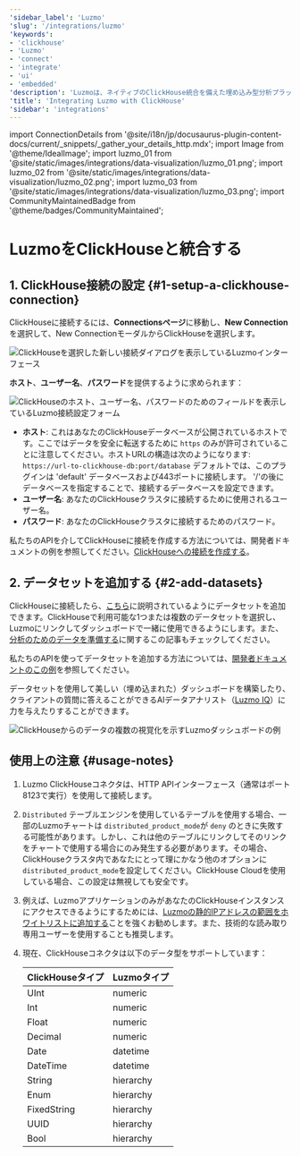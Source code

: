 ```yaml
---
'sidebar_label': 'Luzmo'
'slug': '/integrations/luzmo'
'keywords':
- 'clickhouse'
- 'Luzmo'
- 'connect'
- 'integrate'
- 'ui'
- 'embedded'
'description': 'Luzmoは、ネイティブのClickHouse統合を備えた埋め込み型分析プラットフォームであり、ソフトウェアおよびSaaSアプリケーション向けに特別に設計されています。'
'title': 'Integrating Luzmo with ClickHouse'
'sidebar': 'integrations'
---
```


import ConnectionDetails from '@site/i18n/jp/docusaurus-plugin-content-docs/current/_snippets/_gather_your_details_http.mdx';
import Image from '@theme/IdealImage';
import luzmo_01 from '@site/static/images/integrations/data-visualization/luzmo_01.png';
import luzmo_02 from '@site/static/images/integrations/data-visualization/luzmo_02.png';
import luzmo_03 from '@site/static/images/integrations/data-visualization/luzmo_03.png';
import CommunityMaintainedBadge from '@theme/badges/CommunityMaintained';


# LuzmoをClickHouseと統合する

<CommunityMaintainedBadge/>

## 1. ClickHouse接続の設定 {#1-setup-a-clickhouse-connection}

ClickHouseに接続するには、**Connectionsページ**に移動し、**New Connection**を選択して、New ConnectionモーダルからClickHouseを選択します。

<Image img={luzmo_01} size="md" alt="ClickHouseを選択した新しい接続ダイアログを表示しているLuzmoインターフェース" border />

**ホスト**、**ユーザー名**、**パスワード**を提供するように求められます：

<Image img={luzmo_02} size="md" alt="ClickHouseのホスト、ユーザー名、パスワードのためのフィールドを表示しているLuzmo接続設定フォーム" border />

*   **ホスト**: これはあなたのClickHouseデータベースが公開されているホストです。ここではデータを安全に転送するために `https` のみが許可されていることに注意してください。ホストURLの構造は次のようになります: `https://url-to-clickhouse-db:port/database`
    デフォルトでは、このプラグインは 'default' データベースおよび443ポートに接続します。 '/'の後にデータベースを指定することで、接続するデータベースを設定できます。
*   **ユーザー名**: あなたのClickHouseクラスタに接続するために使用されるユーザー名。
*   **パスワード**: あなたのClickHouseクラスタに接続するためのパスワード。

私たちのAPIを介してClickHouseに接続を作成する方法については、開発者ドキュメントの例を参照してください。[ClickHouseへの接続を作成する](https://developer.luzmo.com/api/createAccount?exampleSection=AccountCreateClickhouseRequestBody)。

## 2. データセットを追加する {#2-add-datasets}

ClickHouseに接続したら、[こちら](https://academy.luzmo.com/article/ldx3iltg)に説明されているようにデータセットを追加できます。ClickHouseで利用可能な1つまたは複数のデータセットを選択し、Luzmoにリンクしてダッシュボードで一緒に使用できるようにします。また、[分析のためのデータを準備する](https://academy.luzmo.com/article/u492qov0)に関するこの記事もチェックしてください。

私たちのAPIを使ってデータセットを追加する方法については、[開発者ドキュメントのこの例](https://developer.luzmo.com/api/createDataprovider?exampleSection=DataproviderCreateClickhouseRequestBody)を参照してください。

データセットを使用して美しい（埋め込まれた）ダッシュボードを構築したり、クライアントの質問に答えることができるAIデータアナリスト（[Luzmo IQ](https://luzmo.com/iq)）に力を与えたりすることができます。

<Image img={luzmo_03} size="md" alt="ClickHouseからのデータの複数の視覚化を示すLuzmoダッシュボードの例" border />

## 使用上の注意 {#usage-notes}

1. Luzmo ClickHouseコネクタは、HTTP APIインターフェース（通常はポート8123で実行）を使用して接続します。
2. `Distributed` テーブルエンジンを使用しているテーブルを使用する場合、一部のLuzmoチャートは `distributed_product_mode`が `deny` のときに失敗する可能性があります。しかし、これは他のテーブルにリンクしてそのリンクをチャートで使用する場合にのみ発生する必要があります。その場合、ClickHouseクラスタ内であなたにとって理にかなう他のオプションに `distributed_product_mode`を設定してください。ClickHouse Cloudを使用している場合、この設定は無視しても安全です。
3. 例えば、LuzmoアプリケーションのみがあなたのClickHouseインスタンスにアクセスできるようにするためには、[Luzmoの静的IPアドレスの範囲をホワイトリストに追加する](https://academy.luzmo.com/article/u9on8gbm)ことを強くお勧めします。また、技術的な読み取り専用ユーザーを使用することも推奨します。
4. 現在、ClickHouseコネクタは以下のデータ型をサポートしています：

    | ClickHouseタイプ | Luzmoタイプ |
    | --- | --- |
    | UInt | numeric |
    | Int | numeric |
    | Float | numeric |
    | Decimal | numeric |
    | Date | datetime |
    | DateTime | datetime |
    | String | hierarchy |
    | Enum | hierarchy |
    | FixedString | hierarchy |
    | UUID | hierarchy |
    | Bool | hierarchy |
